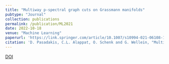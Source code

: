```yaml
---
title: "Multiway p-spectral graph cuts on Grassmann manifolds"
pubtype: "Journal"
collection: publications
permalink: /publication/ML2021
date: 2022-10-18
venue: "Machine Learning"
paperurl: 'https://link.springer.com/article/10.1007/s10994-021-06108-1'
citation: 'D. Pasadakis, C.L. Alappat, O. Schenk and G. Wellein, "Multiway p-spectral graph cuts on Grassmann manifolds," in Machine Learning 111, 791–829 (2022).'
---
```

<!-- Nonlinear reformulations of the spectral clustering method have gained a lot of recent attention due to their increased numerical benefits and their solid mathematical background. We present a novel direct multiway spectral clustering algorithm in the p-norm, for 𝑝∈(1,2]. The problem of computing multiple eigenvectors of the graph p-Laplacian, a nonlinear generalization of the standard graph Laplacian, is recasted as an unconstrained minimization problem on a Grassmann manifold. The value of p is reduced in a pseudocontinuous manner, promoting sparser solution vectors that correspond to optimal graph cuts as p approaches one. Monitoring the monotonic decrease of the balanced graph cuts guarantees that we obtain the best available solution from the p-levels considered. We demonstrate the effectiveness and accuracy of our algorithm in various artificial test-cases. Our numerical examples and comparative results with various state-of-the-art clustering methods indicate that the proposed method obtains high quality clusters both in terms of balanced graph cut metrics and in terms of the accuracy of the labelling assignment. Furthermore, we conduct studies for the classification of facial images and handwritten characters to demonstrate the applicability in real-world datasets. -->


[DOI](https://doi.org/10.1007/s10994-021-06108-1)

